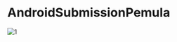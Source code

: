 # AndroidSubmissionPemula

![1](https://user-images.githubusercontent.com/57583223/68540347-302d4280-03c3-11ea-938a-567a539670b3.jpeg)
